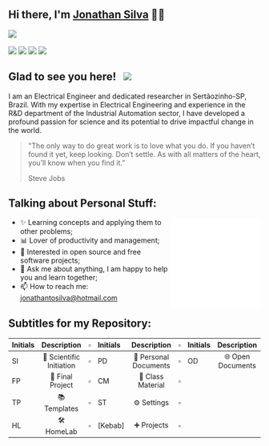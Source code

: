 ## Hi there, I'm <a href="https://jonathantsilva.com/" target="_blank">Jonathan Silva</a> 👊🏻

[![](https://img.shields.io/badge/Website-0678E3?style=for-the-badge)](https://jonathantsilva.com/)
<!-- [![](https://img.shields.io/badge/Gmail-D14836?style=for-the-badge&logo=gmail&logoColor=white)](mailto:jonathan.t@aluno.ifsp.edu.br) -->
[![](https://img.shields.io/badge/GitHub-100000?style=for-the-badge&logo=github&logoColor=white)](https://www.github.com/JonathanTSilva/)
[![](https://img.shields.io/badge/linkedin-%230077B5.svg?&style=for-the-badge&logo=linkedin&logoColor=white)](https://www.linkedin.com/in/JonathanTSilva/)
[![](https://img.shields.io/badge/Orcid-A6CE39?style=for-the-badge&logo=orcid&logoColor=white)](https://orcid.org/0000-0002-2511-259X)
[![](https://img.shields.io/badge/YouTube-FF0000?style=for-the-badge&logo=youtube&logoColor=white)](https://www.youtube.com/channel/UCEqsLtzTIW-M81vMbQ8msnQ/featured)

## Glad to see you here! &nbsp; [![](https://views.whatilearened.today/views/github/JonathanTSilva/JonathanTSilva.svg)](http://github.com/JonathanTSilva/JonathanTSilva)

I am an Electrical Engineer and dedicated researcher in Sertãozinho-SP, Brazil. With my expertise in Electrical Engineering and experience in the R&D department of the Industrial Automation sector, I have developed a profound passion for science and its potential to drive impactful change in the world. 

<!-- I firmly believe in the power of knowledge and its ability to shape our surroundings. In all my endeavors, I strive to acquire wisdom and understanding, as mentioned in Proverbs 2:6: "For the Lord gives wisdom, from his mouth come knowledge and understanding." 🙏🏻 This guiding principle motivates me to constantly seek new knowledge and apply it to make a positive difference. -->

>"The only way to do great work is to love what you do. If you haven’t found it yet, keep looking. Don’t settle. As with all matters of the heart, you’ll know when you find it.” 
>
>Steve Jobs

## Talking about Personal Stuff:

<img align="right" alt="GIF" src="https://github.com/JonathanTSilva/JonathanTSilva/blob/main/assets/img/jts-logo-animated-2.gif" height="180">

* ✨ Learning concepts and applying them to other problems;
* 📊 Lover of productivity and management;
* 🤝 Interested in open source and free software projects;
* 💬 Ask me about anything, I am happy to help you and learn together;
* 📫 How to reach me: jonathantosilva@hotmail.com


<!-- ## My GitHub Stats: -->
<!-- Utilizar este quando estiver mais linguagens e igualar as larguras das imagens, para ficarem side-by-side - normal é h=180 e w=420-->
<!-- <p float="left">
  <img height="180em" width="400em" src="https://github-readme-stats.vercel.app/api?username=JonathanTSilva&show_icons=true&hide_border=true&&count_private=true&include_all_commits=true" /> 
  <img height="180em" width="400em" src="https://github-readme-stats.vercel.app/api/top-langs/?username=JonathanTSilva&exclude_repo=KNN-Image-Classification&show_icons=true&hide_border=true&layout=compact&langs_count=8"/>
</p> -->

<!-- Utilizar este quando estiver desalinhando as imagens, uma em cima da outra 
![](https://github-readme-stats.vercel.app/api?username=JonathanTSilva&show_icons=true&hide_border=true&&count_private=true&include_all_commits=true) ![](https://github-readme-stats.vercel.app/api/top-langs/?username=JonathanTSilva&exclude_repo=KNN-Image-Classification&show_icons=true&hide_border=true&layout=compact&langs_count=8) -->

<!-- ## Programming Languages and Technologies:
<img src = 'https://github.com/JonathanTSilva/JonathanTSilva/blob/main/assets/img/c-original.svg' width='30' hspace="20" /> <img src = 'https://github.com/JonathanTSilva/JonathanTSilva/blob/main/assets/img/python.svg' width='30' hspace="20" /> <img src = 'https://github.com/JonathanTSilva/JonathanTSilva/blob/main/assets/img/shell.svg' height='30' hspace="20" />  <img src = 'https://github.com/JonathanTSilva/JonathanTSilva/blob/main/assets/img/html.svg' width='30' hspace="20" /> <img src = 'https://github.com/JonathanTSilva/JonathanTSilva/blob/main/assets/img/css.svg' width='30' hspace="20" /> <img src = 'https://github.com/JonathanTSilva/JonathanTSilva/blob/main/assets/img/js.svg' width='30' hspace="20" /> <img src = 'https://github.com/JonathanTSilva/JonathanTSilva/blob/main/assets/img/latex.png' width='33' hspace="20" /> <img src = 'https://github.com/JonathanTSilva/JonathanTSilva/blob/main/assets/img/sql.svg' width='30' hspace="20" /> <img src = 'https://github.com/JonathanTSilva/JonathanTSilva/blob/main/assets/img/git.svg' width='30' hspace="20" /> <img src = 'https://github.com/JonathanTSilva/JonathanTSilva/blob/main/assets/img/nodejs.svg' width='33' hspace="20" /> <img src = 'https://github.com/JonathanTSilva/JonathanTSilva/blob/main/assets/img/react.svg' width='33' hspace="20" /> -->

## Subtitles for my Repository:
| Initials     | Description              |  ▫  | Initials     | Description                |  ▫  | Initials     | Description              |
| :----------- | :-----------:            | --- | :----------- | :-----------:              | --- | :----------- | :-----------:            |
| SI           | 🔬 Scientific Initiation |  ▫  | PD           | 📝 Personal Documents      |  ▫  |  OD          | 🌐 Open Documents        |
| FP           | 🧾 Final Project         |  ▫  | CM           | 📖 Class Material          |  ▫  |              |                          |
| TP           | 📚 Templates             |  ▫  | ST           | ⚙️ Settings                 |  ▫  |              |                          |
| HL           | 🛠 HomeLab               |  ▫  | [Kebab]      | :heavy_plus_sign: Projects |  ▫  |              |                          |


<!-- SNAKE CONTRIBUTIONS
## Contributions ✔:
![animation](https://raw.githubusercontent.com/jonathantsilva/jonathantsilva/output/github-contribution-grid-snake.svg)
-->
